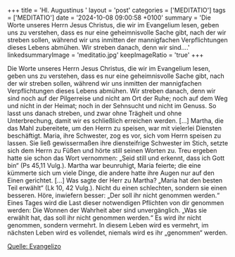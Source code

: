 +++
title = 'Hl. Augustinus  '
layout = 'post'
categories = ['MEDITATIO']
tags = ['MEDITATIO']
date = '2024-10-08 09:00:58 +0100'
summary = 'Die Worte unseres Herrn Jesus Christus, die wir im Evangelium lesen, geben uns zu verstehen, dass es nur eine geheimnisvolle Sache gibt, nach der wir streben sollen, während wir uns inmitten der mannigfachen Verpflichtungen dieses Lebens abmühen. Wir streben danach, denn wir sind....'
linkedsummaryImage = 'meditatio.jpg'
keepImageRatio = 'true'
+++
 
Die Worte unseres Herrn Jesus Christus, die wir im Evangelium lesen, geben uns zu verstehen, dass es nur eine geheimnisvolle Sache gibt, nach der wir streben sollen, während wir uns inmitten der mannigfachen Verpflichtungen dieses Lebens abmühen. Wir streben danach, denn wir sind noch auf der Pilgerreise und nicht am Ort der Ruhe; noch auf dem Weg und nicht in der Heimat; noch in der Sehnsucht und nicht im Genuss.<!--more--> So lasst uns danach streben, und zwar ohne Trägheit und ohne Unterbrechung, damit wir es schließlich erreichen werden. […]
Martha, die das Mahl zubereitete, um den Herrn zu speisen, war mit vielerlei Diensten beschäftigt. Maria, ihre Schwester, zog es vor, sich vom Herrn speisen zu lassen. Sie ließ gewissermaßen ihre diensteifrige Schwester im Stich, setzte sich dem Herrn zu Füßen und hörte still seinen Worten zu. Treu ergeben hatte sie schon das Wort vernommen: „Seid still  und erkennt, dass ich Gott bin“ (Ps 45,11 Vulg.). Martha war beunruhigt, Maria feierte; die eine kümmerte sich um viele Dinge, die andere hatte ihre Augen nur auf den Einen gerichtet. […]
Was sagte der Herr zu Martha? „Maria hat den besten Teil erwählt“ (Lk 10, 42 Vulg.). Nicht du einen schlechten, sondern sie einen besseren. Höre, inwiefern besser: „Der soll ihr nicht genommen werden.“ Eines Tages wird die Last dieser notwendigen Pflichten von dir genommen werden: Die Wonnen der Wahrheit aber sind unvergänglich. „Was sie erwählt hat, das soll ihr nicht genommen werden.“ Es wird ihr nicht genommen, sondern vermehrt. In diesem Leben wird es vermehrt, im nächsten Leben wird es vollendet, niemals wird es ihr „genommen“ werden.



[Quelle: Evangelizo](https://evangeliumtagfuertag.org/DE/gospel)
